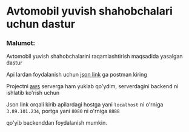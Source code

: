 # Avtomobil yuvish shahobchalari uchun dastur

### Malumot:

Avtomobil yuvish shahobchalarini raqamlashtirish maqsadida yasalgan dastur

Api lardan foydalanish uchun [json link](https://api.postman.com/collections/22851712-c9832f12-4380-4bb3-9b84-c1cfe77e023f?access_key=PMAT-01GP6F4M8GP5RY2QD5PYTEKZ8Y) ga postman kiring

Projectni [aws](https://aws.amazon.com/) serverga ham yuklab qo'ydim, serverdagini backend ni ishlatib ko'rish uchun 

Json link orqali kirib apilardagi 
    hostga yani `localhost` ni o'rniga `3.89.101.234`,
    portga yani `8080` ni o'rniga `8888`

qo'yib backenddan foydalanish mumkin.

